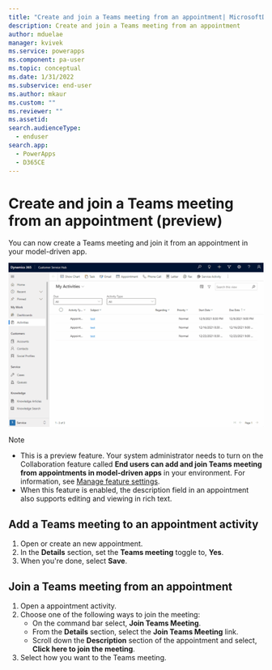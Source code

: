 ```yaml
---
title: "Create and join a Teams meeting from an appointment| MicrosoftDocs"
description: Create and join a Teams meeting from an appointment
author: mduelae
manager: kvivek
ms.service: powerapps
ms.component: pa-user
ms.topic: conceptual
ms.date: 1/31/2022
ms.subservice: end-user
ms.author: mkaur
ms.custom: ""
ms.reviewer: ""
ms.assetid: 
search.audienceType: 
  - enduser
search.app: 
  - PowerApps
  - D365CE
---
```

# Create and join a Teams meeting from an appointment (preview)

You can now create a Teams meeting and join it from an appointment in your model-driven app.

![The diagram shows how to add a Teams meeting to an appointment and then join the meeting.](media/teams-meeting.gif)

> [!NOTE]
> - This is a preview feature. Your system administrator needs to turn on the Collaboration feature called **End users can add and join Teams meeting from appointments in model-driven apps**  in your environment. For information, see [Manage feature settings](/power-platform/admin/settings-features).
> - When this feature is enabled, the description field in an appointment also supports editing and viewing in rich text.


## Add a Teams meeting to an appointment activity

1. Open or create an new appointment. 
2. In the **Details** section, set the **Teams meeting** toggle to, **Yes**.
3. When you're done, select **Save**.


## Join a Teams meeting from an appointment

1. Open a appointment activity. 
2. Choose one of the following ways to join the meeting:
     - On the command bar select, **Join Teams Meeting**.
     - From the **Details** section, select the **Join Teams Meeting** link. 
     - Scroll down the **Description** section of the appointment and select, **Click here to join the meeting**.
3. Select how you want to the Teams meeting.



